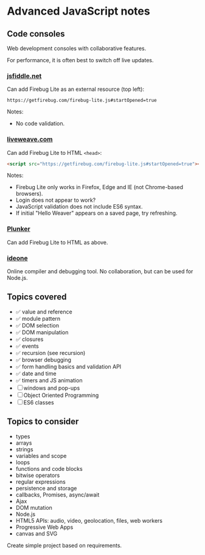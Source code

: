 # Advanced JavaScript notes

## Code consoles
Web development consoles with collaborative features.

For performance, it is often best to switch off live updates.

### [jsfiddle.net](https://jsfiddle.net/)
Can add Firebug Lite as an external resource (top left):

```
https://getfirebug.com/firebug-lite.js#startOpened=true
```

Notes:

* No code validation.


### [liveweave.com](https://liveweave.com/)
Can add Firebug Lite to HTML `<head>`:

```html
<script src="https://getfirebug.com/firebug-lite.js#startOpened=true"></script>
```

Notes:

* Firebug Lite only works in Firefox, Edge and IE (not Chrome-based browsers).
* Login does not appear to work?
* JavaScript validation does not include ES6 syntax.
* If initial "Hello Weaver" appears on a saved page, try refreshing.

### [Plunker](http://plnkr.co/)
Can add Firebug Lite to HTML as above.


### [ideone](https://ideone.com/)
Online compiler and debugging tool. No collaboration, but can be used for Node.js.


## Topics covered

* ✅ value and reference
* ✅ module pattern
* ✅ DOM selection
* ✅ DOM manipulation
* ✅ closures
* ✅ events
* ✅ recursion (see recursion)
* ✅ browser debugging
* ✅ form handling basics and validation API
* ✅ date and time
* ✅ timers and JS animation
* ☐ windows and pop-ups
* ☐ Object Oriented Programming
* ☐ ES6 classes


## Topics to consider

* types
* arrays
* strings
* variables and scope
* loops
* functions and code blocks
* bitwise operators
* regular expressions
* persistence and storage
* callbacks, Promises, async/await
* Ajax
* DOM mutation
* Node.js
* HTML5 APIs: audio, video, geolocation, files, web workers
* Progressive Web Apps
* canvas and SVG


Create simple project based on requirements.
